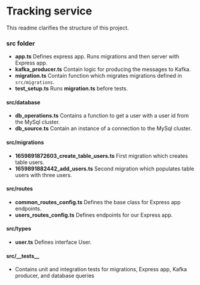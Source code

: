 # Tracking service

This readme clarifies the structure of this project.

### src folder
- **app.ts** Defines express app. Runs migrations and then server with Express app.
- **kafka_producer.ts** Contain logic for producing the messages to Kafka.
- **migration.ts** Contain function which migrates migrations defined in `src/migrations`.
- **test_setup.ts** Runs **migration.ts** before tests.

#### src/database
- **db_operations.ts** Contains a function to get a user with a user id from the MySql cluster.
- **db_source.ts** Contain an instance of a connection to the MySql cluster.

#### src/migrations
- **1659891872603_create_table_users.ts** First migration which creates table users.
- **1659891882442_add_users.ts** Second migration which populates table users with three users.

#### src/routes
- **common_routes_config.ts** Defines the base class for Express app endpoints.
- **users_routes_config.ts** Defines endpoints for our Express app.

#### src/types
- **user.ts** Defines interface User.

#### src/\_\_tests\_\_
- Contains unit and integration tests for migrations, Express app, Kafka producer, and database queries
